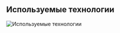 ## Используемые технологии

![Используемые технологии](https://user-images.githubusercontent.com/57911146/100519823-4dd67100-31ab-11eb-9b36-5a8b929d0eae.png)
